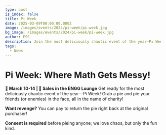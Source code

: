 ```yaml
---
type: post
is_index: false
title: Pi Week
date: 2025-03-09T00:00:00.000Z
image: /images/events/2024/pi-week/pi-week.jpg
bg_image: /images/events/2024/pi-week/pi-week.jpg
author: ESS
description: Join the most deliciously chaotic event of the year—Pi Week! Get ready to pie your friends (or enemies) all in the name of charity!
tags:
  - News
---
```


# Pi Week: Where Math Gets Messy!
**📅 March 10-14 | 📍 Sales in the ENGG Lounge**
Get ready for the most deliciously chaotic event of the year—Pi Week! Grab a pie and pie your friends (or enemies) in the face, all in the name of charity!

**Want revenge?** You can pay to return the pie right back at the original purchaser!

**Consent is required** before pieing anyone; we love chaos, but only the fun kind.